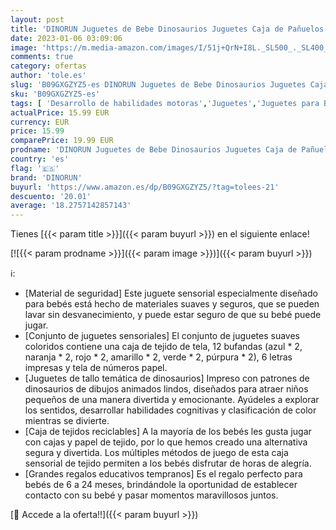 ```yaml
---
layout: post
title: 'DINORUN Juguetes de Bebe Dinosaurios Juguetes Caja de Pañuelos Juguetes Sensoriales Contiene Toalla de Color por 6-24 Meses Bebé'
date: 2023-01-06 03:09:06
image: 'https://m.media-amazon.com/images/I/51j+QrN+I8L._SL500_._SL400_.jpg'
comments: true
category: ofertas
author: 'tole.es'
slug: 'B09GXGZYZ5-es DINORUN Juguetes de Bebe Dinosaurios Juguetes Caja de...'
sku: 'B09GXGZYZ5-es'
tags: [ 'Desarrollo de habilidades motoras','Juguetes','Juguetes para Bebés y primera infancia','Juguetes para apilar y encajar','Juguetes y juegos','bebe','bebé','dinorun','🇪🇸', ]
actualPrice: 15.99 EUR
currency: EUR
price: 15.99
comparePrice: 19.99 EUR
prodname: 'DINORUN Juguetes de Bebe Dinosaurios Juguetes Caja de Pañuelos Juguetes Sensoriales Contiene Toalla de Color por 6-24 Meses Bebé'
country: 'es'
flag: '🇪🇸'
brand: 'DINORUN'
buyurl: 'https://www.amazon.es/dp/B09GXGZYZ5/?tag=tolees-21'
descuento: '20.01'
average: '18.2757142857143'
---
```


Tienes [{{< param title >}}]({{< param buyurl >}}) en el siguiente enlace!

[![{{< param prodname >}}]({{< param image >}})]({{< param buyurl >}})

ℹ️:

- [Material de seguridad] Este juguete sensorial especialmente diseñado para bebés está hecho de materiales suaves y seguros, que se pueden lavar sin desvanecimiento, y puede estar seguro de que su bebé puede jugar.
- [Conjunto de juguetes sensoriales] El conjunto de juguetes suaves coloridos contiene una caja de tejido de tela, 12 bufandas (azul * 2, naranja * 2, rojo * 2, amarillo * 2, verde * 2, púrpura * 2), 6 letras impresas y tela de números papel.
- [Juguetes de tallo temática de dinosaurios] Impreso con patrones de dinosaurios de dibujos animados lindos, diseñados para atraer niños pequeños de una manera divertida y emocionante. Ayúdeles a explorar los sentidos, desarrollar habilidades cognitivas y clasificación de color mientras se divierte.
- [Caja de tejidos reciclables] A la mayoría de los bebés les gusta jugar con cajas y papel de tejido, por lo que hemos creado una alternativa segura y divertida. Los múltiples métodos de juego de esta caja sensorial de tejido permiten a los bebés disfrutar de horas de alegría.
- [Grandes regalos educativos tempranos] Es el regalo perfecto para bebés de 6 a 24 meses, brindándole la oportunidad de establecer contacto con su bebé y pasar momentos maravillosos juntos.

[🛒 Accede a la oferta!!]({{< param buyurl >}})
